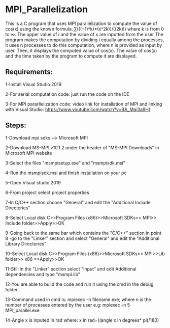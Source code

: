 # MPI_Parallelization
This is a C program that uses MPI parallelization to compute the value of cos(x) using the known formula: ∑(((−1)^k)*(x^2k))/((2k)!) where k is from 0 to ∞.
The upper value of i and the value of x are inputted from the user
The program makes the computation by dividing i equally among the processes, it uses n processes to do this computation, where n is provided as input by user. Then, it displays the computed value of cos(x). 
The value of cos(x) and the time taken by the program to compute it are displayed. 

## Requirements:

1-Install Visual Studio 2019

2-For serial computation code:
just run the code on the IDE

3-For MPI pararllelization code:
video link for installation of MPI and linking with Visual Studio: https://www.youtube.com/watch?v=BA_Mqi3a9HI

## Steps:

1-Download mpi sdks --> Microsoft MPI

2-Download MS-MPI v10.1.2 under the header of "MS-MPI Downloads" in Microsoft MPI website

3-Select the files "msmpisetup.exe" and "msmpisdk.msi"

4-Run the msmpisdk.msi and finish installation on your pc

5-Open Visual studio 2019

6-From project select project properties

7-In C/C++ section choose "General" and edit the "Additional Include Directories"

8-Select Local disk C>>Program Files (x86)>>Microsoft SDKs>> MPI>> Include folder>>Apply>>OK

9-Going back to the same bar which contains the "C/C++" section in point 8 -go to the "Linker" section and select "General" and edit the "Additional Library Directories"

10-Select Local disk C>>Program Files (x86)>>Microsoft SDKs>> MPI>>Lib folder>> x86 >>Apply>>OK

11-Still in the "Linker" section select "Input" and edit Additional dependencies and type "msmpi.lib"

12-You are able to build the code and run it using the cmd in the debug folder

13-Command used in cmd is:
mpiexec -n <no of processes>  filename.exe; where n is the number of processes entered by the user
e.g: mpiexec -n 5 MPI_parallel.exe

14-Angle x is inputed in rad where:
x in rad=((angle x in degrees* pi)/180)
